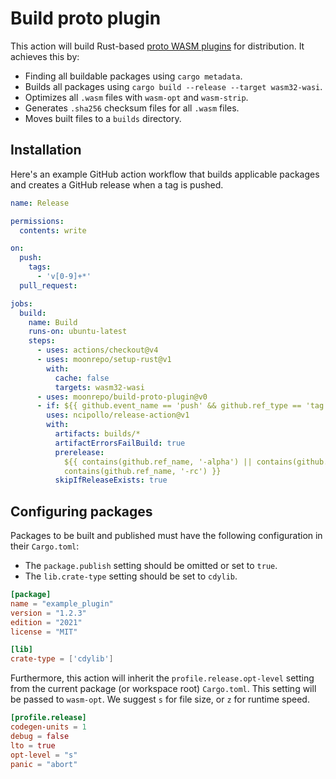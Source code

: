 # Build proto plugin

This action will build Rust-based [proto WASM plugins](https://moonrepo.dev/docs/proto/wasm-plugin)
for distribution. It achieves this by:

- Finding all buildable packages using `cargo metadata`.
- Builds all packages using `cargo build --release --target wasm32-wasi`.
- Optimizes all `.wasm` files with `wasm-opt` and `wasm-strip`.
- Generates `.sha256` checksum files for all `.wasm` files.
- Moves built files to a `builds` directory.

## Installation

Here's an example GitHub action workflow that builds applicable packages and creates a GitHub
release when a tag is pushed.

```yaml
name: Release

permissions:
  contents: write

on:
  push:
    tags:
      - 'v[0-9]+*'
  pull_request:

jobs:
  build:
    name: Build
    runs-on: ubuntu-latest
    steps:
      - uses: actions/checkout@v4
      - uses: moonrepo/setup-rust@v1
        with:
          cache: false
          targets: wasm32-wasi
      - uses: moonrepo/build-proto-plugin@v0
      - if: ${{ github.event_name == 'push' && github.ref_type == 'tag' }}
        uses: ncipollo/release-action@v1
        with:
          artifacts: builds/*
          artifactErrorsFailBuild: true
          prerelease:
            ${{ contains(github.ref_name, '-alpha') || contains(github.ref_name, '-beta') ||
            contains(github.ref_name, '-rc') }}
          skipIfReleaseExists: true
```

## Configuring packages

Packages to be built and published must have the following configuration in their `Cargo.toml`:

- The `package.publish` setting should be omitted or set to `true`.
- The `lib.crate-type` setting should be set to `cdylib`.

```toml
[package]
name = "example_plugin"
version = "1.2.3"
edition = "2021"
license = "MIT"

[lib]
crate-type = ['cdylib']
```

Furthermore, this action will inherit the `profile.release.opt-level` setting from the current
package (or workspace root) `Cargo.toml`. This setting will be passed to `wasm-opt`. We suggest `s`
for file size, or `z` for runtime speed.

```toml
[profile.release]
codegen-units = 1
debug = false
lto = true
opt-level = "s"
panic = "abort"
```
